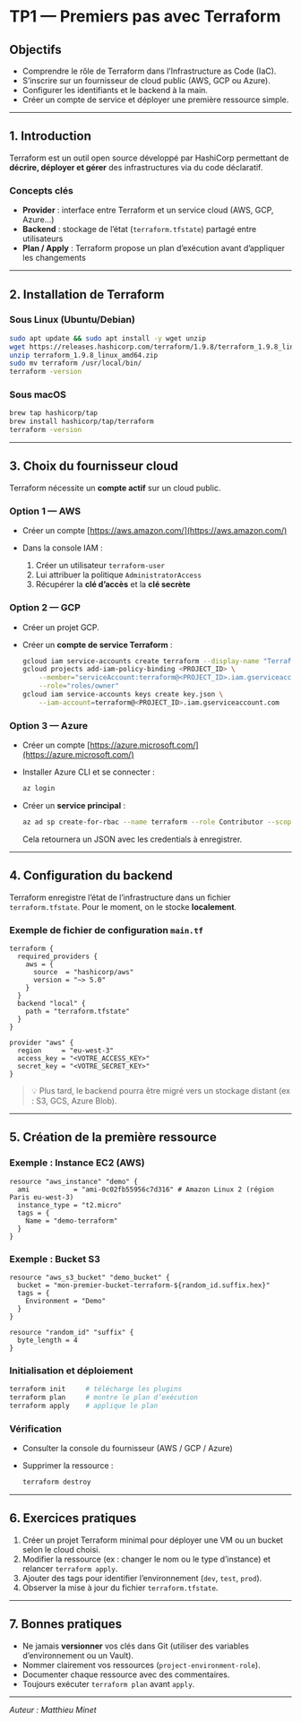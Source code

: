# TP1 — Premiers pas avec Terraform

## Objectifs

* Comprendre le rôle de Terraform dans l’Infrastructure as Code (IaC).
* S’inscrire sur un fournisseur de cloud public (AWS, GCP ou Azure).
* Configurer les identifiants et le backend à la main.
* Créer un compte de service et déployer une première ressource simple.

---

## 1. Introduction

Terraform est un outil open source développé par HashiCorp permettant de **décrire, déployer et gérer** des infrastructures via du code déclaratif.

### Concepts clés

* **Provider** : interface entre Terraform et un service cloud (AWS, GCP, Azure...)
* **Backend** : stockage de l’état (`terraform.tfstate`) partagé entre utilisateurs
* **Plan / Apply** : Terraform propose un plan d’exécution avant d’appliquer les changements

---

## 2. Installation de Terraform

### Sous Linux (Ubuntu/Debian)

```bash
sudo apt update && sudo apt install -y wget unzip
wget https://releases.hashicorp.com/terraform/1.9.8/terraform_1.9.8_linux_amd64.zip
unzip terraform_1.9.8_linux_amd64.zip
sudo mv terraform /usr/local/bin/
terraform -version
```

### Sous macOS

```bash
brew tap hashicorp/tap
brew install hashicorp/tap/terraform
terraform -version
```

---

## 3. Choix du fournisseur cloud

Terraform nécessite un **compte actif** sur un cloud public.

### Option 1 — AWS

* Créer un compte [https://aws.amazon.com/](https://aws.amazon.com/)
* Dans la console IAM :

  1. Créer un utilisateur `terraform-user`
  2. Lui attribuer la politique `AdministratorAccess`
  3. Récupérer la **clé d’accès** et la **clé secrète**

### Option 2 — GCP

* Créer un projet GCP.
* Créer un **compte de service Terraform** :

  ```bash
  gcloud iam service-accounts create terraform --display-name "Terraform Service Account"
  gcloud projects add-iam-policy-binding <PROJECT_ID> \
      --member="serviceAccount:terraform@<PROJECT_ID>.iam.gserviceaccount.com" \
      --role="roles/owner"
  gcloud iam service-accounts keys create key.json \
      --iam-account=terraform@<PROJECT_ID>.iam.gserviceaccount.com
  ```

### Option 3 — Azure

* Créer un compte [https://azure.microsoft.com/](https://azure.microsoft.com/)
* Installer Azure CLI et se connecter :

  ```bash
  az login
  ```
* Créer un **service principal** :

  ```bash
  az ad sp create-for-rbac --name terraform --role Contributor --scopes /subscriptions/<SUBSCRIPTION_ID>
  ```

  Cela retournera un JSON avec les credentials à enregistrer.

---

## 4. Configuration du backend

Terraform enregistre l’état de l’infrastructure dans un fichier `terraform.tfstate`. Pour le moment, on le stocke **localement**.

### Exemple de fichier de configuration `main.tf`

```hcl
terraform {
  required_providers {
    aws = {
      source  = "hashicorp/aws"
      version = "~> 5.0"
    }
  }
  backend "local" {
    path = "terraform.tfstate"
  }
}

provider "aws" {
  region     = "eu-west-3"
  access_key = "<VOTRE_ACCESS_KEY>"
  secret_key = "<VOTRE_SECRET_KEY>"
}
```

> 💡 Plus tard, le backend pourra être migré vers un stockage distant (ex : S3, GCS, Azure Blob).

---

## 5. Création de la première ressource

### Exemple : Instance EC2 (AWS)

```hcl
resource "aws_instance" "demo" {
  ami           = "ami-0c02fb55956c7d316" # Amazon Linux 2 (région Paris eu-west-3)
  instance_type = "t2.micro"
  tags = {
    Name = "demo-terraform"
  }
}
```

### Exemple : Bucket S3

```hcl
resource "aws_s3_bucket" "demo_bucket" {
  bucket = "mon-premier-bucket-terraform-${random_id.suffix.hex}"
  tags = {
    Environment = "Demo"
  }
}

resource "random_id" "suffix" {
  byte_length = 4
}
```

### Initialisation et déploiement

```bash
terraform init     # télécharge les plugins
terraform plan     # montre le plan d’exécution
terraform apply    # applique le plan
```

### Vérification

* Consulter la console du fournisseur (AWS / GCP / Azure)
* Supprimer la ressource :

  ```bash
  terraform destroy
  ```

---

## 6. Exercices pratiques

1. Créer un projet Terraform minimal pour déployer une VM ou un bucket selon le cloud choisi.
2. Modifier la ressource (ex : changer le nom ou le type d’instance) et relancer `terraform apply`.
3. Ajouter des tags pour identifier l’environnement (`dev`, `test`, `prod`).
4. Observer la mise à jour du fichier `terraform.tfstate`.

---

## 7. Bonnes pratiques

* Ne jamais **versionner** vos clés dans Git (utiliser des variables d’environnement ou un Vault).
* Nommer clairement vos ressources (`project-environment-role`).
* Documenter chaque ressource avec des commentaires.
* Toujours exécuter `terraform plan` avant `apply`.

---

*Auteur : Matthieu Minet*
